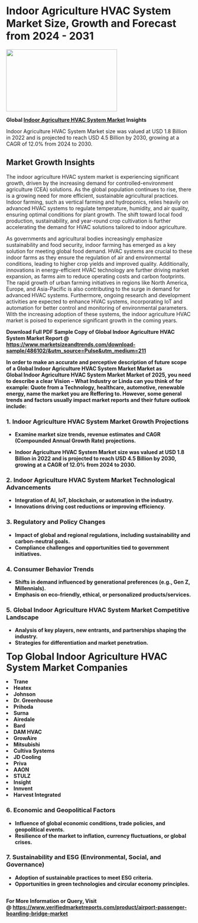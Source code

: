 <H1>Indoor Agriculture HVAC System Market Size, Growth and Forecast from 2024 - 2031</H1><img class="aligncenter size-medium wp-image-584254" src="https://thirdeyenews.in/wp-content/uploads/2024/09/Global-Market-Research-300x168.jpeg" alt="" width="300" height="168" /><p><strong>Global&nbsp;<a href="https://www.marketsizeandtrends.com/download-sample/486102/&amp;utm_source=Pulse&amp;utm_medium=211">Indoor Agriculture HVAC System Market</a> Insights</strong></p><p>Indoor Agriculture HVAC System Market size was valued at USD 1.8 Billion in 2022 and is projected to reach USD 4.5 Billion by 2030, growing at a CAGR of 12.0% from 2024 to 2030.</p><p><h2>Market Growth Insights</h2> <p>The indoor agriculture HVAC system market is experiencing significant growth, driven by the increasing demand for controlled-environment agriculture (CEA) solutions. As the global population continues to rise, there is a growing need for more efficient, sustainable agricultural practices. Indoor farming, such as vertical farming and hydroponics, relies heavily on advanced HVAC systems to regulate temperature, humidity, and air quality, ensuring optimal conditions for plant growth. The shift toward local food production, sustainability, and year-round crop cultivation is further accelerating the demand for HVAC solutions tailored to indoor agriculture.</p> <p><strong></strong></p> <p>As governments and agricultural bodies increasingly emphasize sustainability and food security, indoor farming has emerged as a key solution for meeting global food demand. HVAC systems are crucial to these indoor farms as they ensure the regulation of air and environmental conditions, leading to higher crop yields and improved quality. Additionally, innovations in energy-efficient HVAC technology are further driving market expansion, as farms aim to reduce operating costs and carbon footprints. The rapid growth of urban farming initiatives in regions like North America, Europe, and Asia-Pacific is also contributing to the surge in demand for advanced HVAC systems. Furthermore, ongoing research and development activities are expected to enhance HVAC systems, incorporating IoT and automation for better control and monitoring of environmental parameters. With the increasing adoption of these systems, the indoor agriculture HVAC market is poised to experience significant growth in the coming years.</p> <p><strong></p><p><span class=""><strong>Download Full PDF Sample Copy of Global Indoor Agriculture HVAC System Market Report</strong> @ <a href="https://www.marketsizeandtrends.com/download-sample/486102/&amp;utm_source=Pulse&amp;utm_medium=211" target="_blank">https://www.marketsizeandtrends.com/download-sample/486102/&amp;utm_source=Pulse&amp;utm_medium=211</a></span></p><p>In order to make an accurate and perceptive description of future scope of a Global&nbsp;Indoor Agriculture HVAC System Market Market as Global&nbsp;Indoor Agriculture HVAC System Market Market of 2025, you need to describe a clear Vision &ndash; What Industry or Linda can you think of for example: Quote from a Technology, healthcare, automotive, renewable energy, name the market you are Reffering to. However, some general trends and factors usually impact market reports and their future outlook include:</p><h3>1.&nbsp;<strong>Indoor Agriculture HVAC System Market Growth Projections</strong></h3><ul><li>Examine market size trends, revenue estimates and CAGR (Compounded Annual Growth Rate) projections.</li><li><p>Indoor Agriculture HVAC System Market size was valued at USD 1.8 Billion in 2022 and is projected to reach USD 4.5 Billion by 2030, growing at a CAGR of 12.0% from 2024 to 2030.</p></li></ul><h3>2.&nbsp;<strong>Indoor Agriculture HVAC System Market Technological Advancements</strong></h3><ul><li>Integration of AI, IoT, blockchain, or automation in the industry.</li><li>Innovations driving cost reductions or improving efficiency.</li></ul><h3>3.&nbsp;<strong>Regulatory and Policy Changes</strong></h3><ul><li>Impact of global and regional regulations, including sustainability and carbon-neutral goals.</li><li>Compliance challenges and opportunities tied to government initiatives.</li></ul><h3>4.&nbsp;<strong>Consumer Behavior Trends</strong></h3><ul><li>Shifts in demand influenced by generational preferences (e.g., Gen Z, Millennials).</li><li>Emphasis on eco-friendly, ethical, or personalized products/services.</li></ul><h3>5.&nbsp;<strong>Global Indoor Agriculture HVAC System Market Competitive Landscape</strong></h3><ul><li>Analysis of key players, new entrants, and partnerships shaping the industry.</li><li>Strategies for differentiation and market penetration.</li></ul><p data-pm-slice="1 1 []"><span style="color: inherit; font-family: inherit; font-size: 25px;">Top Global Indoor Agriculture HVAC System Market Companies</span></p><div class="" data-test-id=""><p><li>Trane</li><li> Heatex</li><li> Johnson</li><li> Dr. Greenhouse</li><li> Prihoda</li><li> Surna</li><li> Airedale</li><li> Bard</li><li> DAM HVAC</li><li> GrowAire</li><li> Mitsubishi</li><li> Cultiva Systems</li><li> JD Cooling</li><li> Priva</li><li> AAON</li><li> STULZ</li><li> Insight</li><li> Innvent</li><li> Harvest Integrated</li></p></div><h3>6.&nbsp;<strong>Economic and Geopolitical Factors</strong></h3><ul><li>Influence of global economic conditions, trade policies, and geopolitical events.</li><li>Resilience of the market to inflation, currency fluctuations, or global crises.</li></ul><h3>7.&nbsp;<strong>Sustainability and ESG (Environmental, Social, and Governance)</strong></h3><ul><li>Adoption of sustainable practices to meet ESG criteria.</li><li>Opportunities in green technologies and circular economy principles.</li></ul><h2><strong style="font-size: 14px;">For More Information or Query, Visit @&nbsp;</strong><a style="background-color: #ffffff; font-size: 14px;" href="https://www.marketsizeandtrends.com/report/indoor-agriculture-hvac-system-market/" target="_blank">https://www.verifiedmarketreports.com/product/airport-passenger-boarding-bridge-market</a></h2>
